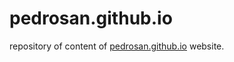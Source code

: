 # pedrosan.github.io

repository of content of [pedrosan.github.io](http://pedrosan.github.io) website.

